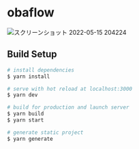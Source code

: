 # obaflow
![スクリーンショット 2022-05-15 204224](https://user-images.githubusercontent.com/29545778/214067317-cd0d1ccb-ae29-4c08-a749-8e6de389150f.png)

## Build Setup

```bash
# install dependencies
$ yarn install

# serve with hot reload at localhost:3000
$ yarn dev

# build for production and launch server
$ yarn build
$ yarn start

# generate static project
$ yarn generate
```
